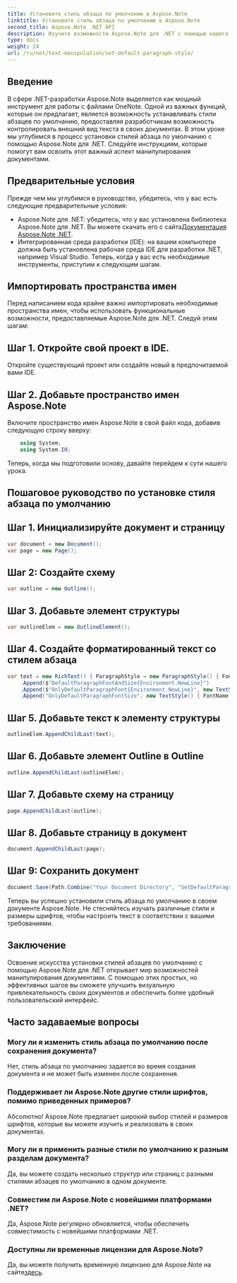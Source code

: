 ```yaml
---
title: Установите стиль абзаца по умолчанию в Aspose.Note
linktitle: Установите стиль абзаца по умолчанию в Aspose.Note
second_title: Aspose.Note .NET API
description: Изучите возможности Aspose.Note для .NET с помощью нашего пошагового руководства по настройке стилей абзацев по умолчанию. Совершенствуйте свои навыки работы с документами без особых усилий.
type: docs
weight: 24
url: /ru/net/text-manipulation/set-default-paragraph-style/
---
```

## Введение
В сфере .NET-разработки Aspose.Note выделяется как мощный инструмент для работы с файлами OneNote. Одной из важных функций, которые он предлагает, является возможность устанавливать стили абзацев по умолчанию, предоставляя разработчикам возможность контролировать внешний вид текста в своих документах. В этом уроке мы углубимся в процесс установки стилей абзаца по умолчанию с помощью Aspose.Note для .NET. Следуйте инструкциям, которые помогут вам освоить этот важный аспект манипулирования документами.
## Предварительные условия
Прежде чем мы углубимся в руководство, убедитесь, что у вас есть следующие предварительные условия:
-  Aspose.Note для .NET: убедитесь, что у вас установлена библиотека Aspose.Note для .NET. Вы можете скачать его с сайта[Документация Aspose.Note .NET](https://reference.aspose.com/note/net/).
- Интегрированная среда разработки (IDE): на вашем компьютере должна быть установлена рабочая среда IDE для разработки .NET, например Visual Studio.
Теперь, когда у вас есть необходимые инструменты, приступим к следующим шагам.
## Импортировать пространства имен
Перед написанием кода крайне важно импортировать необходимые пространства имен, чтобы использовать функциональные возможности, предоставляемые Aspose.Note для .NET. Следуй этим шагам:
## Шаг 1. Откройте свой проект в IDE.
Откройте существующий проект или создайте новый в предпочитаемой вами IDE.
## Шаг 2. Добавьте пространство имен Aspose.Note
Включите пространство имен Aspose.Note в свой файл кода, добавив следующую строку вверху:
```csharp
    using System;
    using System.IO;
```
Теперь, когда мы подготовили основу, давайте перейдем к сути нашего урока.
## Пошаговое руководство по установке стиля абзаца по умолчанию
## Шаг 1. Инициализируйте документ и страницу
```csharp
var document = new Document();
var page = new Page();
```
## Шаг 2: Создайте схему
```csharp
var outline = new Outline();
```
## Шаг 3. Добавьте элемент структуры
```csharp
var outlineElem = new OutlineElement();
```
## Шаг 4. Создайте форматированный текст со стилем абзаца
```csharp
var text = new RichText() { ParagraphStyle = new ParagraphStyle() { FontName = "Courier New", FontSize = 20 } }
    .Append($"DefaultParagraphFontAndSize{Environment.NewLine}")
    .Append($"OnlyDefaultParagraphFont{Environment.NewLine}", new TextStyle() { FontSize = 14 })
    .Append("OnlyDefaultParagraphFontSize", new TextStyle() { FontName = "Verdana" });
```
## Шаг 5. Добавьте текст к элементу структуры
```csharp
outlineElem.AppendChildLast(text);
```
## Шаг 6. Добавьте элемент Outline в Outline
```csharp
outline.AppendChildLast(outlineElem);
```
## Шаг 7. Добавьте схему на страницу
```csharp
page.AppendChildLast(outline);
```
## Шаг 8. Добавьте страницу в документ
```csharp
document.AppendChildLast(page);
```
## Шаг 9: Сохранить документ
```csharp
document.Save(Path.Combine("Your Document Directory", "SetDefaultParagraphStyle.one"));
```
Теперь вы успешно установили стиль абзаца по умолчанию в своем документе Aspose.Note. Не стесняйтесь изучать различные стили и размеры шрифтов, чтобы настроить текст в соответствии с вашими требованиями.
## Заключение
Освоение искусства установки стилей абзацев по умолчанию с помощью Aspose.Note для .NET открывает мир возможностей манипулирования документами. С помощью этих простых, но эффективных шагов вы сможете улучшить визуальную привлекательность своих документов и обеспечить более удобный пользовательский интерфейс.
## Часто задаваемые вопросы
### Могу ли я изменить стиль абзаца по умолчанию после сохранения документа?
Нет, стиль абзаца по умолчанию задается во время создания документа и не может быть изменен после сохранения.
### Поддерживает ли Aspose.Note другие стили шрифтов, помимо приведенных примеров?
Абсолютно! Aspose.Note предлагает широкий выбор стилей и размеров шрифтов, которые вы можете изучить и реализовать в своих документах.
### Могу ли я применить разные стили по умолчанию к разным разделам документа?
Да, вы можете создать несколько структур или страниц с разными стилями абзацев по умолчанию в одном документе.
### Совместим ли Aspose.Note с новейшими платформами .NET?
Да, Aspose.Note регулярно обновляется, чтобы обеспечить совместимость с новейшими платформами .NET.
### Доступны ли временные лицензии для Aspose.Note?
Да, вы можете получить временную лицензию для Aspose.Note на сайте[здесь](https://purchase.aspose.com/temporary-license/).